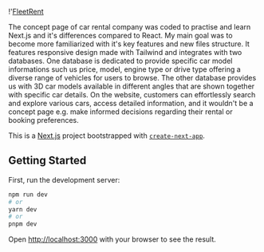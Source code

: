 !'[FleetRent](../car_rent/public/Cover_fleetrent.png)

The concept page of car rental company was coded to practise and learn Next.js and it's differences compared to React. My main goal was to become more familiarized with it's key features and new files structure.
It features responsive design made with Tailwind and integrates with two databases.
One database is dedicated to provide specific car model informations such us price, model, engine type or drive type offering a diverse range of vehicles for users to browse. The other database provides us with 3D car models available in different angles that are shown together with specific car details.
On the website, customers can effortlessly search and explore various cars, access detailed information, and it wouldn't be a concept page e.g. make informed decisions regarding their rental or booking preferences.

This is a [Next.js](https://nextjs.org/) project bootstrapped with [`create-next-app`](https://github.com/vercel/next.js/tree/canary/packages/create-next-app).

## Getting Started

First, run the development server:

```bash
npm run dev
# or
yarn dev
# or
pnpm dev
```

Open [http://localhost:3000](http://localhost:3000) with your browser to see the result.
